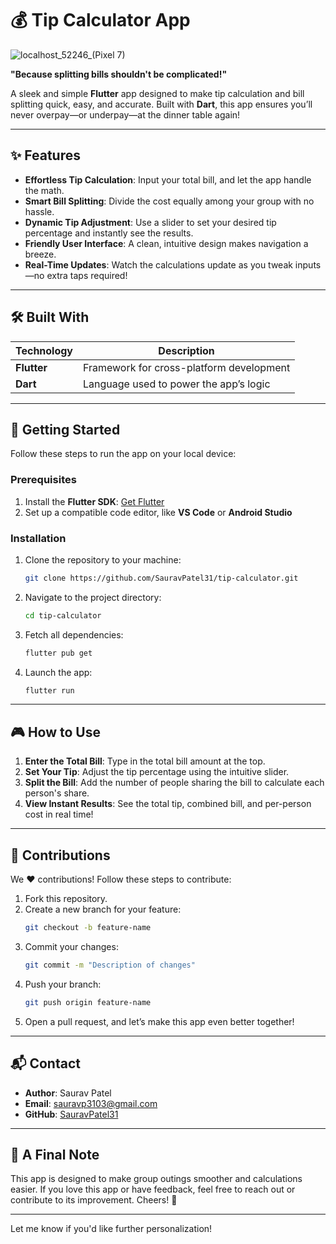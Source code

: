# 💰 Tip Calculator App  
![localhost_52246_(Pixel 7)](https://github.com/user-attachments/assets/059797b5-379e-402c-adb6-2fe5c07e89b7)



**"Because splitting bills shouldn't be complicated!"**  

A sleek and simple **Flutter** app designed to make tip calculation and bill splitting quick, easy, and accurate. Built with **Dart**, this app ensures you’ll never overpay—or underpay—at the dinner table again!  

---

## ✨ Features  

- **Effortless Tip Calculation**: Input your total bill, and let the app handle the math.  
- **Smart Bill Splitting**: Divide the cost equally among your group with no hassle.  
- **Dynamic Tip Adjustment**: Use a slider to set your desired tip percentage and instantly see the results.  
- **Friendly User Interface**: A clean, intuitive design makes navigation a breeze.  
- **Real-Time Updates**: Watch the calculations update as you tweak inputs—no extra taps required!  

---

## 🛠️ Built With  

| Technology   | Description                              |  
|--------------|------------------------------------------|  
| **Flutter**  | Framework for cross-platform development |  
| **Dart**     | Language used to power the app’s logic   |  

---

## 🚀 Getting Started  

Follow these steps to run the app on your local device:  

### Prerequisites  

1. Install the **Flutter SDK**: [Get Flutter](https://docs.flutter.dev/get-started/install)  
2. Set up a compatible code editor, like **VS Code** or **Android Studio**  

### Installation  

1. Clone the repository to your machine:  
   ```bash  
   git clone https://github.com/SauravPatel31/tip-calculator.git  
   ```  
2. Navigate to the project directory:  
   ```bash  
   cd tip-calculator  
   ```  
3. Fetch all dependencies:  
   ```bash  
   flutter pub get  
   ```  
4. Launch the app:  
   ```bash  
   flutter run  
   ```  

---

## 🎮 How to Use  

1. **Enter the Total Bill**: Type in the total bill amount at the top.  
2. **Set Your Tip**: Adjust the tip percentage using the intuitive slider.  
3. **Split the Bill**: Add the number of people sharing the bill to calculate each person's share.  
4. **View Instant Results**: See the total tip, combined bill, and per-person cost in real time!  

---

## 🤝 Contributions  

We ❤️ contributions! Follow these steps to contribute:  

1. Fork this repository.  
2. Create a new branch for your feature:  
   ```bash  
   git checkout -b feature-name  
   ```  
3. Commit your changes:  
   ```bash  
   git commit -m "Description of changes"  
   ```  
4. Push your branch:  
   ```bash  
   git push origin feature-name  
   ```  
5. Open a pull request, and let’s make this app even better together!  

---

## 📬 Contact  

- **Author**: Saurav Patel  
- **Email**: [sauravp3103@gmail.com](mailto:sauravp3103@gmail.com)  
- **GitHub**: [SauravPatel31](https://github.com/SauravPatel31)  

---

## 🌟 A Final Note  

This app is designed to make group outings smoother and calculations easier. If you love this app or have feedback, feel free to reach out or contribute to its improvement. Cheers! 🎉  

---  

Let me know if you'd like further personalization!
